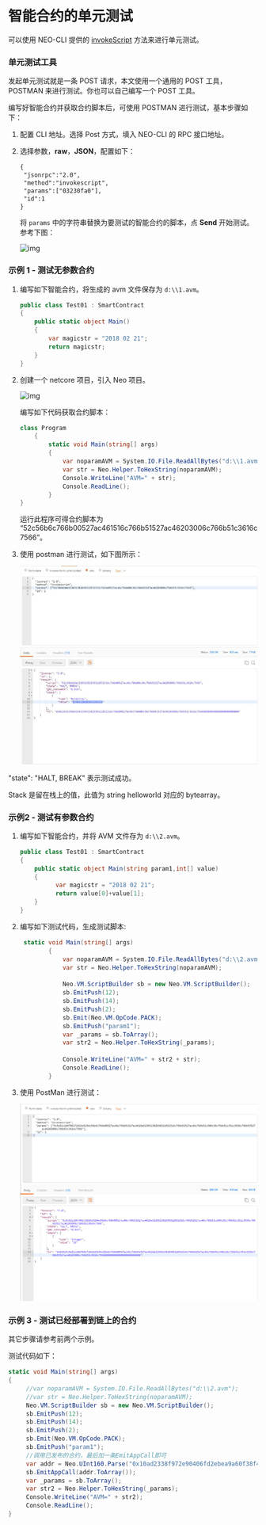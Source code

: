 # 智能合约的单元测试

可以使用 NEO-CLI 提供的 [invokeScript](../../node/cli/latest-version/api/invokescript.md) 方法来进行单元测试。

### 单元测试工具

发起单元测试就是一条 POST 请求，本文使用一个通用的 POST 工具，POSTMAN 来进行测试。你也可以自己编写一个 POST 工具。

编写好智能合约并获取合约脚本后，可使用 POSTMAN 进行测试，基本步骤如下：

1. 配置 CLI 地址。选择 Post 方式，填入 NEO-CLI 的 RPC 接口地址。

2. 选择参数，**raw**，**JSON**，配置如下：

   ```
   {
    "jsonrpc":"2.0",
    "method":"invokescript",
    "params":["03230fa0"],
    "id":1
   }
   ```

   将 `params` 中的字符串替换为要测试的智能合约的脚本，点 **Send** 开始测试。参考下图：

   ![img](../../../assets/test1.png)

###  示例 1 - 测试无参数合约

1. 编写如下智能合约，将生成的 avm 文件保存为  `d:\\1.avm`。

    ```c#
    public class Test01 : SmartContract
    {
        public static object Main()
        {
            var magicstr = "2018 02 21";
            return magicstr;
        }
    }
    ```




2. 创建一个 netcore 项目，引入 Neo 项目。

   ![img](../../../assets/test2.png)

   编写如下代码获取合约脚本：

   ```c#
   class Program
       {
           static void Main(string[] args)
           {
               var noparamAVM = System.IO.File.ReadAllBytes("d:\\1.avm");
               var str = Neo.Helper.ToHexString(noparamAVM);
               Console.WriteLine("AVM=" + str);
               Console.ReadLine();
           }
   }
   ```

   运行此程序可得合约脚本为       “52c56b6c766b00527ac461516c766b51527ac46203006c766b51c3616c7566”。

3. 使用 postman 进行测试，如下图所示：

   ![img](../../../assets/test3.png)

"state": "HALT, BREAK" 表示测试成功。

Stack 是留在栈上的值，此值为 string helloworld 对应的 bytearray。

###  示例2 - 测试有参数合约

1. 编写如下智能合约，并将 AVM 文件存为 `d:\\2.avm`。

   ```c#
   public class Test01 : SmartContract
   {
       public static object Main(string param1,int[] value)
       {
             var magicstr = "2018 02 21";
             return value[0]+value[1];
       }
   }
   ```


2. 编写如下测试代码，生成测试脚本:

   ```c#
    static void Main(string[] args)
           {
               var noparamAVM = System.IO.File.ReadAllBytes("d:\\2.avm");
               var str = Neo.Helper.ToHexString(noparamAVM);

               Neo.VM.ScriptBuilder sb = new Neo.VM.ScriptBuilder();
               sb.EmitPush(12);
               sb.EmitPush(14);
               sb.EmitPush(2);
               sb.Emit(Neo.VM.OpCode.PACK);
               sb.EmitPush("param1");
               var _params = sb.ToArray();
               var str2 = Neo.Helper.ToHexString(_params);

               Console.WriteLine("AVM=" + str2 + str);
               Console.ReadLine();
           }
   ```

3. 使用 PostMan 进行测试：

   ![img](../../../assets/test4.png)


### 示例 3 - 测试已经部署到链上的合约

其它步骤请参考前两个示例。

测试代码如下：

```c#
static void Main(string[] args)
{
     //var noparamAVM = System.IO.File.ReadAllBytes("d:\\2.avm");
     //var str = Neo.Helper.ToHexString(noparamAVM);
     Neo.VM.ScriptBuilder sb = new Neo.VM.ScriptBuilder();
     sb.EmitPush(12);
     sb.EmitPush(14);
     sb.EmitPush(2);
     sb.Emit(Neo.VM.OpCode.PACK);
     sb.EmitPush("param1");
     //调用已发布的合约，最后加一条EmitAppCall即可
     var addr = Neo.UInt160.Parse("0x10ad2338f972e90406fd2ebea9a60f38f4aebd53");
     sb.EmitAppCall(addr.ToArray());
     var _params = sb.ToArray();
     var str2 = Neo.Helper.ToHexString(_params);
     Console.WriteLine("AVM=" + str2);
     Console.ReadLine();
}
```

